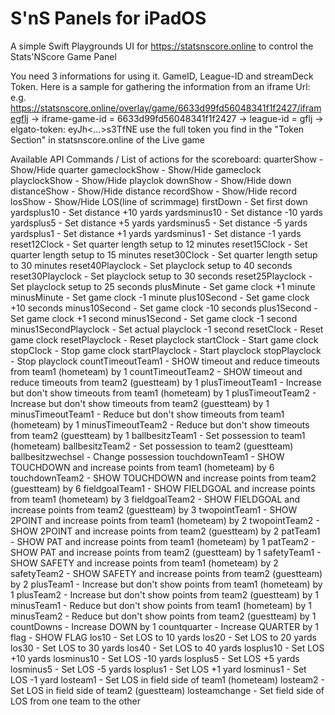 # S'nS Panels for iPadOS
A simple Swift Playgrounds UI for https://statsnscore.online to control the Stats'NScore Game Panel

You need 3 informations for using it. GameID, League-ID and streamDeck Token. Here is a sample for gathering the information from an iframe Url:
e.g. https://statsnscore.online/overlay/game/6633d99fd56048341f1f2427/iframegflj
-> iframe-game-id = 6633d99fd56048341f1f2427
-> league-id = gflj
-> elgato-token: eyJh<...>s3TfNE use the full token you find in the "Token Section" in statsnscore.online of the Live game

Available API Commands / List of actions for the scoreboard:
quarterShow - Show/Hide quarter
gameclockShow - Show/Hide gameclock
playclockShow - Show/Hide playclok
downShow - Show/Hide down
distanceShow - Show/Hide distance
recordShow - Show/Hide record
losShow - Show/Hide LOS(line of scrimmage)
firstDown - Set first down
yardsplus10 - Set distance +10 yards
yardsminus10 - Set distance -10 yards
yardsplus5 - Set distance +5 yards
yardsminus5 - Set distance -5 yards
yardsplus1 - Set distance +1 yards
yardsminus1 - Set distance -1 yards
reset12Clock - Set quarter length setup to 12 minutes
reset15Clock - Set quarter length setup to 15 minutes
reset30Clock - Set quarter length setup to 30 minutes
reset40Playclock - Set playclock setup to 40 seconds
reset30Playclock - Set playclock setup to 30 seconds
reset25Playclock - Set playclock setup to 25 seconds
plusMinute - Set game clock +1 minute
minusMinute - Set game clock -1 minute
plus10Second - Set game clock +10 seconds
minus10Second - Set game clock -10 seconds
plus1Second - Set game clock +1 second
minus1Second - Set game clock -1 second
minus1SecondPlayclock - Set actual playclock -1 second
resetClock - Reset game clock
resetPlayclock - Reset playclock
startClock - Start game clock
stopClock - Stop game clock
startPlayclock - Start playclock
stopPlayclock - Stop playclock
countTimeoutTeam1 - SHOW timeout and reduce timeouts from team1 (hometeam) by 1
countTimeoutTeam2 - SHOW timeout and reduce timeouts from team2 (guestteam) by 1
plusTimeoutTeam1 - Increase but don't show timeouts from team1 (hometeam) by 1
plusTimeoutTeam2 - Increase but don't show timeouts from team2 (guestteam) by 1
minusTimeoutTeam1 - Reduce but don't show timeouts from team1 (hometeam) by 1
minusTimeoutTeam2 - Reduce but don't show timeouts from team2 (guestteam) by 1
ballbesitzTeam1 - Set possession to team1 (hometeam)
ballbesitzTeam2 - Set possession to team2 (guestteam)
ballbesitzwechsel - Change possession
touchdownTeam1 - SHOW TOUCHDOWN and increase points from team1 (hometeam) by 6
touchdownTeam2 - SHOW TOUCHDOWN and increase points from team2 (guestteam) by 6
fieldgoalTeam1 - SHOW FIELDGOAL and increase points from team1 (hometeam) by 3
fieldgoalTeam2 - SHOW FIELDGOAL and increase points from team2 (guestteam) by 3
twopointTeam1 - SHOW 2POINT and increase points from team1 (hometeam) by 2
twopointTeam2 - SHOW 2POINT and increase points from team2 (guestteam) by 2
patTeam1 - SHOW PAT and increase points from team1 (hometeam) by 1
patTeam2 - SHOW PAT and increase points from team2 (guestteam) by 1
safetyTeam1 - SHOW SAFETY and increase points from team1 (hometeam) by 2
safetyTeam2 - SHOW SAFETY and increase points from team2 (guestteam) by 2
plusTeam1 - Increase but don't show points from team1 (hometeam) by 1
plusTeam2 - Increase but don't show points from team2 (guestteam) by 1
minusTeam1 - Reduce but don't show points from team1 (hometeam) by 1
minusTeam2 - Reduce but don't show points from team2 (guestteam) by 1
countDowns - Increase DOWN by 1
countquarter - Increase QUARTER by 1
flag - SHOW FLAG
los10 - Set LOS to 10 yards
los20 - Set LOS to 20 yards
los30 - Set LOS to 30 yards
los40 - Set LOS to 40 yards
losplus10 - Set LOS +10 yards
losminus10 - Set LOS -10 yards
losplus5 - Set LOS +5 yards
losminus5 - Set LOS -5 yards
losplus1 - Set LOS +1 yard
losminus1 - Set LOS -1 yard
losteam1 - Set LOS in field side of team1 (hometeam)
losteam2 - Set LOS in field side of team2 (guestteam)
losteamchange - Set field side of LOS from one team to the other

